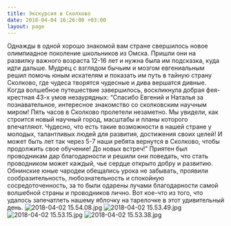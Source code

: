 ```yaml
---
title: Экскурсия в Сколково
date: 2018-04-04 16:26:00 +03:00
layout: page
---
```


Однажды в одной хорошо знакомой вам стране свершилось новое олимпиадное поколение школьников из Омска. Пришли они на развилку важного возраста 12-16 лет и нужна была им подсказка, куда идти дальше.
Мудрец с взглядом бычьим и мозгом евгениальным решил помочь юным искателям и показать им путь в тайную страну Сколково, где чудеса творятся чудесные и дива вершатся дивные.
Когда волшебное путешествие завершилось, воскликнула добрая фея-крестная 43-х умов незаурядных:
“Спасибо Евгений и Наталья за познавательное, интересное знакомство со сколковским научным миром! Пять часов в Сколково пролетели незаметно. Мы увидели, как строится новый научный город, масштабы и планы которого впечатляют.  Чудесно, что есть такие возможности в нашей стране у молодых, талантливых людей для развития, достижения своих целей! И может быть лет так через 5-7 наши ребята вернутся в Сколково, чтобы продолжить свое обучение! До новых встреч!”
Приятен был проводникам дар благодарности и решили они поведать, что стать проводником может каждый, чье сердце открыто добру и развитию.
Обнинские юные чародеи обещались урока не забывать, проявили сообразительность, любознательность и спокойную сосредоточенность, за то были одарены лучами благодарности самой волшебной страны и проводников лично.
Вот кое-что из того, что удалось запечатлеть нашему яблочку на тарелочке в этот удивительный день.
![2018-04-02 15.54.08.jpg](/uploads/2018-04-02%2015.54.08.jpg)
![2018-04-02 15.53.49.jpg](/uploads/2018-04-02%2015.53.49.jpg)
![2018-04-02 15.53.15.jpg](/uploads/2018-04-02%2015.53.15.jpg)
![2018-04-02 15.53.38.jpg](/uploads/2018-04-02%2015.53.38.jpg)